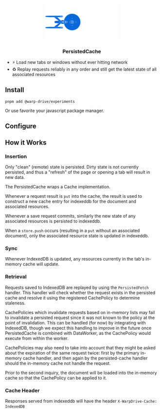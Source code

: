 <p align="center">
  <img
    class="project-logo"
    src="../../NCC-1701-a-blue.svg#gh-light-mode-only"
    alt="WarpDrive"
    width="120px"
    title="WarpDrive" />
  <img
    class="project-logo"
    src="../../NCC-1701-a.svg#gh-dark-mode-only"
    alt="WarpDrive"
    width="120px"
    title="WarpDrive" />
</p>

<h3 align="center">PersistedCache</h3>


- ⚡️ Load new tabs or windows without ever hitting network
- ♻️ Replay requests reliably in any order and still get the latest state of all associated resources

## Install

```cli
pnpm add @warp-drive/experiments
```

Or use favorite your javascript package manager.

## Configure



## How it Works

### Insertion

Only "clean" (remote) state is persisted. Dirty state is not currently persisted, and thus
a "refresh" of the page or opening a tab will result in new data.

The PersistedCache wraps a Cache implementation.

Whenever a request result is `put` into the cache, the result is used 
to construct a new cache entry for indexeddb for the document and associated resources.

Whenever a save request commits, similarly the new state of any associated resources
is persisted to indexeddb.

When a `store.push` occurs (resulting in a `put` without an associated document), only
the associated resource state is updated in indexeddb.

### Sync

Whenever IndexedDB is updated, any resources currently in the tab's in-memory cache
will update.

### Retrieval

Requests saved to IndexedDB are replayed by using the `PersistedFetch` handler.
This handler will check whether the request exists in the persisted cache
and resolve it using the registered CachePolicy to determine staleness.

CachePolicies which invalidate requests based on in-memory lists may fail
to invalidate a persisted request since it was not known to the policy at
the point of invalidation. This can be handled (for now) by integrating with IndexedDB,
though we expect this handling to improve in the future once PersistedCache is
combined with DataWorker, as the CachePolicy would execute from within the worker.

CachePolicies may also need to take into account that they might be asked about the
expiration of the same request twice: first by the primary in-memory cache handler,
and then again by the persisted-cache handler should the in-memory cache not handle the
request.

Prior to the second inquiry, the document will be loaded into the in-memory cache so
that the CachePolicy can be applied to it.

### Cache Header

Responses served from indexeddb will have the header `X-WarpDrive-Cache: IndexedDB`
